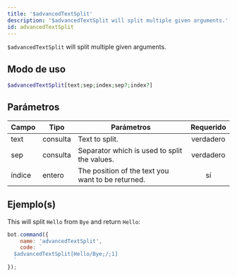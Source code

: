 ```yaml
---
title: '$advancedTextSplit'
description: '$advancedTextSplit will split multiple given arguments.'
id: advancedTextSplit
---
```


`$advancedTextSplit` will split multiple given arguments.

## Modo de uso

```php
$advancedTextSplit[text;sep;index;sep?;index?]
```

## Parámetros

| Campo  | Tipo     | Parámetros                                        | Requerido |
| ------ | -------- | ------------------------------------------------- |:---------:|
| text   | consulta | Text to split.                                    | verdadero |
| sep    | consulta | Separator which is used to split the values.      | verdadero |
| índice | entero   | The position of the text you want to be returned. |    sí     |

## Ejemplo(s)

This will split `Hello` from `Bye` and return `Hello`:

```javascript
bot.command({
    name: 'advancedTextSplit',
    code: `
  $advancedTextSplit[Hello/Bye;/;1]
  `
});
```
